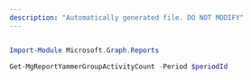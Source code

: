 ```yaml
---
description: "Automatically generated file. DO NOT MODIFY"
---
```


```powershell

Import-Module Microsoft.Graph.Reports

Get-MgReportYammerGroupActivityCount -Period $periodId 

```